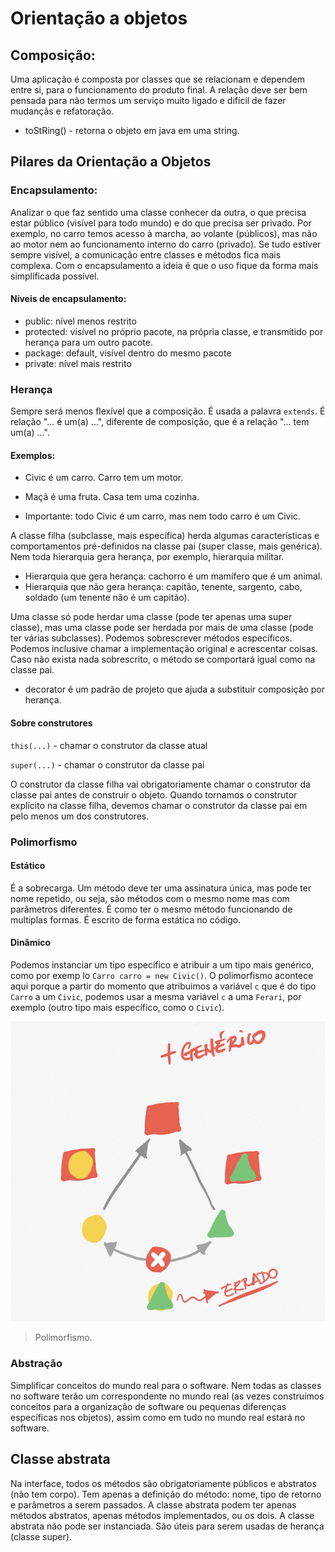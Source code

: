 # Orientação a objetos

## Composição:
Uma aplicação é composta por classes que se relacionam e dependem entre si, para o funcionamento do produto final. A relação deve ser bem pensada para não termos um serviço muito ligado e difícil de fazer mudançãs e refatoração.

* toStRing() - retorna o objeto em java em uma string.

## Pilares da Orientação a Objetos

### Encapsulamento: 
Analizar o que faz sentido uma classe conhecer da outra, o que precisa estar público (visível para todo mundo) e do que precisa ser privado. Por exemplo, no carro temos acesso à marcha, ao volante (públicos), mas não ao motor nem ao funcionamento interno do carro (privado). Se tudo estiver sempre visível, a comunicação entre classes e métodos fica mais complexa. Com o encapsulamento a ideia é que o uso fique da forma mais simplificada possível.

#### Níveis de encapsulamento:
- public: nível menos restrito
- protected: visível no próprio pacote, na própria classe, e transmitido por herança para um outro pacote.
- package: default, visível dentro do mesmo pacote
- private: nível mais restrito

### Herança
Sempre será menos flexível que a composição. É usada a palavra `extends`.
É relação "... é um(a) ...", diferente de composição, que é a relação "... tem um(a) ...".

#### Exemplos:
- Civic é um carro. Carro tem um motor.
- Maçã é uma fruta. Casa tem uma cozinha.

- Importante: todo Civic é um carro, mas nem todo carro é um Civic. 

A classe filha (subclasse, mais específica) herda algumas características e comportamentos pré-definidos na classe pai (super classe, mais genérica).
Nem toda hierarquia gera herança, por exemplo, hierarquia militar.

- Hierarquia que gera herança: cachorro é um mamífero que é um animal.
- Hierarquia que não gera herança: capitão, tenente, sargento, cabo, soldado (um tenente não é um capitão).

Uma classe só pode herdar uma classe (pode ter apenas uma super classe), mas uma classe pode ser herdada por mais de uma classe (pode ter várias subclasses).
Podemos sobrescrever métodos específicos. Podemos inclusive chamar a implementação original e acrescentar coisas. Caso não exista nada sobrescrito, o método se comportará igual como na classe pai.

* decorator é um padrão de projeto que ajuda a substituir composição por herança.

#### Sobre construtores
`this(...)` - chamar o construtor da classe atual

`super(...)` - chamar o construtor da classe pai

O construtor da classe filha vai obrigatoriamente chamar o construtor da classe pai antes de construir o objeto.
Quando tornamos o construtor explícito na classe filha, devemos chamar o construtor da classe pai em pelo menos um dos construtores.

### Polimorfismo

#### Estático 
É a sobrecarga. Um método deve ter uma assinatura única, mas pode ter nome repetido, ou seja, são métodos com o mesmo nome mas com parâmetros diferentes. É como ter o mesmo método funcionando de multiplas formas. 
É escrito de forma estática no código.

#### Dinâmico
Podemos instanciar um tipo específico e atribuir a um tipo mais genérico, como por exemp lo `Carro carro = new Civic()`. O polimorfismo acontece aqui porque a partir do momento que atribuimos a variável `c` que é do tipo `Carro` a um `Civic`, podemos usar a mesma variável `c` a uma `Ferari`, por exemplo (outro tipo mais específico, como o `Civic`).  

![](../../imagens/polimorfismo.png)

> Polimorfismo.

### Abstração
Simplificar conceitos do mundo real para o software. Nem todas as classes no software terão um correspondente no mundo real (as vezes construímos conceitos para a organização de software ou pequenas diferenças específicas nos objetos), assim como em tudo no mundo real estará no software.


## Classe abstrata
Na interface, todos os métodos são obrigatoriamente públicos e abstratos (não tem corpo). Tem apenas a definição do método: nome, tipo de retorno e parâmetros a serem passados.
A classe abstrata podem ter apenas métodos abstratos, apenas métodos implementados, ou os dois. A classe abstrata não pode ser instanciada. São úteis para serem usadas de herança (classe super). 

 